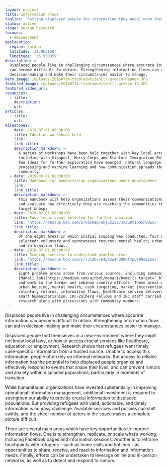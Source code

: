 ```yaml
---
layout: project
title: Information Flows
tagline: 'Getting displaced people the information they need, when they need it'
status: active
stage: Design Research
focuses:
  - empowerment
geolocation:
  region: Jordan
  latitude: '31.963158'
  longitude: '35.930359'
description: >-
  Displaced people live in challenging circumstances where accurate information
  can become difficult to obtain. Strengthening information flows can aid in
  decision-making and make their circumstances easier to manage.
hero_image: /uploads/20160714-ttodraswhitehill-greece-header.JPG
featured_image: /uploads/20160714-ttodraswhitehill-greece-18.JPG
featured_video_url:
resources:
  - title:
    description:
    url:
articles:
  - title:
    url:
milestones:
  - date: 2019-07-01 00:00:00
    title: Ideation workshops held
    link:
    link_title:
    description_markdown: >-
      A series of workshops have been held together with key local actors,
      including with Signpost, Mercy Corps and Stanford Immigration Policy Lab.
      Two ideas for further exploration have emerged: natural language
      processing and machine learning and how communication spreads through
      community.
  - date: 2019-03-01 00:00:00
    title: Handbook for humanitarian organizations under development
    link:
    link_title:
    description_markdown: >-
      This handbook will help organizations assess their communications plans
      and evaluate how effectively they are reaching the communities they
      target.&nbsp;
  - date: 2019-02-01 00:00:00
    title: Four focus areas selected for further ideation
    link: 'https://rescue.box.com/s/6b6hep76kjuz23273vpu9t1o05h8uwo5'
    link_title:
    description_markdown: >-
      Of the eight areas in which initial scoping was conducted, four were
      selected: voluntary and spontaneous returns; mental health; urban housing;
      and information flows.
  - date: 2018-07-01 00:00:00
    title: Scoping exercise to understand problem areas
    link: 'https://rescue.box.com/s/lv12bvv64p92w4n308df7pvl99mi2oe3'
    link_title:
    description_markdown: >-
      Eight problem areas arose from various sources, including community-driven
      [Mahali lab](https://medium.com/airbel/mahali/home){: target="_blank"},
      and work in the Jordan and Lebanon country offices. These areas were:
      urban housing, mental health, cash targeting, market interventions,
      voluntary returns, information flows, healthcare service delivery, and
      smart humanitarianism. IRC-Zolberg Fellows and IRC staff carried out desk
      research along with discussions with community members.
---
```


Displaced people live in challenging circumstances where accurate information can become difficult to obtain. Strengthening information flows can aid in decision-making and make their circumstances easier to manage.

Displaced people find themselves in a new environment where they might not know local laws, or how to access crucial services like healthcare, education, or employment. Research shows that refugees want timely, case-specific information from a trusted source. Unable to access this information, people often rely on informal networks. But access to reliable information has the potential to help displaced people organize and effectively respond to events that shape their lives, and can prevent rumors and anxiety within displaced populations, particularly in moments of transition.

While humanitarian organizations have invested substantially in improving operational information management, additional investment is required to strengthen our ability to provide crucial information to displaced populations. But providing refugees with valid, actionable, and timely information is no easy challenge. Available services and policies can shift swiftly, and the sheer number of actors in the space makes a complete picture difficult.

There are several main areas which have key opportunities to improve information flows. One is to strengthen, replicate, or scale what’s working, including Facebook pages and information sessions. Another is to reframe touchpoints with refugees – such as home visits and hotlines – as opportunities to share, receive, and react to information and information needs. Finally, efforts can be undertaken to leverage online and in-person networks, as well as to detect and respond to rumors.